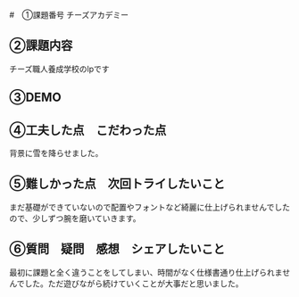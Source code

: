 #　①課題番号
チーズアカデミー

## ②課題内容

チーズ職人養成学校のlpです

## ③DEMO

## ④工夫した点　こだわった点
背景に雪を降らせました。
## ⑤難しかった点　次回トライしたいこと
まだ基礎ができていないので配置やフォントなど綺麗に仕上げられませんでしたので、少しずつ腕を磨いていきます。
## ⑥質問　疑問　感想　シェアしたいこと
最初に課題と全く違うことをしてしまい、時間がなく仕様書通り仕上げられませんでした。ただ遊びながら続けていくことが大事だと思いました。